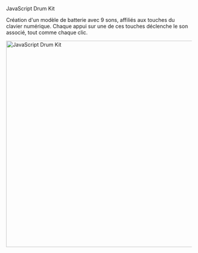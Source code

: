 JavaScript Drum Kit

Création d'un modèle de batterie avec 9 sons, affiliés aux touches du clavier numérique. Chaque appui sur une de ces touches déclenche le son associé, tout comme chaque clic.

<img width="560" alt="JavaScript Drum Kit" src="https://user-images.githubusercontent.com/86235455/151666638-2cb25e12-2134-4abb-9a51-48c9e76cc7b1.png">
